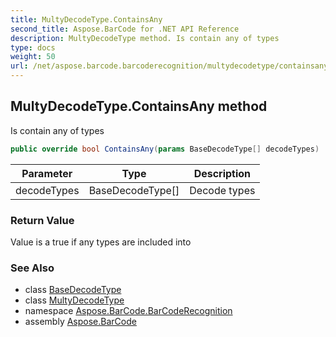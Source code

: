 ```yaml
---
title: MultyDecodeType.ContainsAny
second_title: Aspose.BarCode for .NET API Reference
description: MultyDecodeType method. Is contain any of types
type: docs
weight: 50
url: /net/aspose.barcode.barcoderecognition/multydecodetype/containsany/
---
```

## MultyDecodeType.ContainsAny method

Is contain any of types

```csharp
public override bool ContainsAny(params BaseDecodeType[] decodeTypes)
```

| Parameter | Type | Description |
| --- | --- | --- |
| decodeTypes | BaseDecodeType[] | Decode types |

### Return Value

Value is a true if any types are included into

### See Also

* class [BaseDecodeType](../../basedecodetype/)
* class [MultyDecodeType](../)
* namespace [Aspose.BarCode.BarCodeRecognition](../../../aspose.barcode.barcoderecognition/)
* assembly [Aspose.BarCode](../../../)


